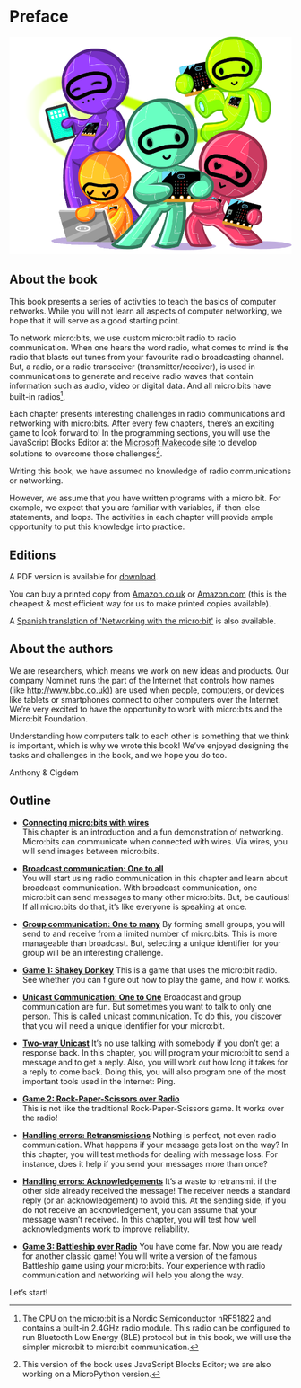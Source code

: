 Preface
=======

![Cover image](introduction/cover.png)

About the book
------------------------------------

This book presents a series of activities to teach the basics of computer networks. While you will not
learn all aspects of computer networking, we hope that it will serve as a good starting point.

To network micro:bits, we use custom micro:bit radio to radio communication. When one hears the
word radio, what comes to mind is the radio that blasts out tunes from your favourite radio broadcasting
channel. But, a radio, or a radio transceiver (transmitter/receiver), is used in communications to
generate and receive radio waves that contain information such as audio, video or digital data. And
all micro:bits have built-in radios[^1].

Each chapter presents interesting challenges in radio communications and networking with micro:bits.
After every few chapters, there’s an exciting game to look forward to! In the programming sections, you will use the JavaScript Blocks Editor at the [Microsoft Makecode site](https://makecode.microbit.org/) to develop solutions to overcome those challenges[^2]. 

Writing this book, we have assumed no knowledge of radio communications or networking. 

However, we assume that you have written programs with a micro:bit. For example, we expect that you are familiar with variables, if-then-else statements, and loops. The activities in each chapter will provide ample opportunity to put this knowledge into practice.

Editions
--------
A PDF version is available for [download](https://microbit.nominetresearch.uk/networking-book-pdf/networking_with_the_microbit.pdf).

You can buy a printed copy from [Amazon.co.uk](https://www.amazon.co.uk/Networking-micro-bit-Anthony-Kirby/dp/1973396769) or [Amazon.com](https://www.amazon.com/Networking-micro-bit-Anthony-Kirby/dp/1973396769) (this is the cheapest & most efficient way for us to make printed copies available).

A [Spanish translation of 'Networking with the micro:bit'](https://programamos.es/microbit/) is also available.


About the authors
-----------------

We are researchers, which means we work on new ideas and products. Our company Nominet runs the part of the Internet that controls how names (like
[http://www.bbc.co.uk)](http://www.bbc.co.uk)) are used when people, computers, or devices like tablets or smartphones connect to
other computers over the Internet. We’re very excited to have the opportunity to work with micro:bits
and the Micro:bit Foundation.

Understanding how computers talk to each other is something that we think is important, which is why
we wrote this book! We’ve enjoyed designing the tasks and challenges in the book, and we hope you
do too.

Anthony & Cigdem

Outline
-------

- [**Connecting micro:bits with wires**](wiredcommunication/wiredcommunication.md)  
    This chapter is an introduction and a fun demonstration of networking. Micro:bits can communicate
    when connected with wires. Via wires, you will send images between micro:bits.

- [**Broadcast communication: One to all**](broadcast/broadcast.md)  
    You will start using radio communication in this chapter and learn about broadcast communication.
    With broadcast communication, one micro:bit can send messages to many other micro:bits. But, be
    cautious! If all micro:bits do that, it’s like everyone is speaking at once.

- [**Group communication: One to many**](groupcommunication/groupcommunication.md)
    By forming small groups, you will send to and receive from a limited number of micro:bits. This is more
    manageable than broadcast. But, selecting a unique identifier for your group will be an interesting
     challenge.

- [**Game 1: Shakey Donkey**](shakeydonkey/shakeydonkey.md)
    This is a game that uses the micro:bit radio. See whether you can figure out how to play the game,
    and how it works.

- [**Unicast Communication: One to One**](unicast/unicast.md)
    Broadcast and group communication are fun. But sometimes you want to talk to only one person.
    This is called unicast communication. To do this, you discover that you will need a unique identifier
    for your micro:bit.

- [**Two-way Unicast**](twowayunicast/twowayunicast.md)
    It’s no use talking with somebody if you don’t get a response back. In this chapter, you will program
    your micro:bit to send a message and to get a reply. Also, you will work out how long it takes for a
    reply to come back. Doing this, you will also program one of the most important tools used in the
    Internet: Ping.

- [**Game 2: Rock-Paper-Scissors over Radio**](rockpaperscissors/rockpaperscissors.md)  
    This is not like the traditional Rock-Paper-Scissors game. It
    works over the radio!

- [**Handling errors: Retransmissions**](retransmissions/retransmissions.md)
     Nothing is perfect, not even radio communication. What happens if
    your message gets lost on the way? In this chapter, you will test
    methods for dealing with message loss. For instance, does it help if
    you send your messages more than once?

- [**Handling errors: Acknowledgements**](acknowledgements/acknowledgements.md)
    It’s a waste to retransmit if the other side already received the message! The receiver needs a
    standard reply (or an acknowledgement) to avoid this. At the sending side, if you do not receive an
    acknowledgement, you can assume that your message wasn’t received. In this chapter, you will test
    how well acknowledgments work to improve reliability.

- [**Game 3: Battleship over Radio**](battleship/battleship.md)
    You have come far. Now you are ready for another classic game!
    You will write a version of the famous Battleship game using
    your micro:bits. Your experience with radio communication and
    networking will help you along the way.

Let’s start!

[^1]: The CPU on the micro:bit is a Nordic Semiconductor nRF51822 and contains a built-in 2.4GHz radio module. This radio can be configured to run Bluetooth Low Energy
(BLE) protocol but in this book, we will use the simpler micro:bit to micro:bit communication.

[^2]: This version of the book uses JavaScript Blocks Editor; we are also working on a MicroPython version.
